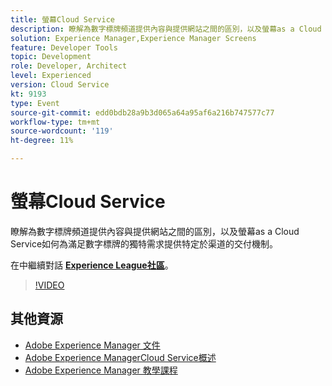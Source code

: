 ```yaml
---
title: 螢幕Cloud Service
description: 瞭解為數字標牌頻道提供內容與提供網站之間的區別，以及螢幕as a Cloud Service如何為滿足數字標牌的獨特需求提供特定於渠道的交付機制。
solution: Experience Manager,Experience Manager Screens
feature: Developer Tools
topic: Development
role: Developer, Architect
level: Experienced
version: Cloud Service
kt: 9193
type: Event
source-git-commit: edd0bdb28a9b3d065a64a95af6a216b747577c77
workflow-type: tm+mt
source-wordcount: '119'
ht-degree: 11%

---
```


# 螢幕Cloud Service

瞭解為數字標牌頻道提供內容與提供網站之間的區別，以及螢幕as a Cloud Service如何為滿足數字標牌的獨特需求提供特定於渠道的交付機制。

在中繼續對話 **[Experience League社區](https://adobe.ly/3umX8Be)**。

>[!VIDEO](https://video.tv.adobe.com/v/337885/?quality=12&learn=on&hidetitle=true)

## 其他資源

- [Adobe Experience Manager 文件](https://experienceleague.adobe.com/docs/experience-manager-cloud-service.html)
- [Adobe Experience ManagerCloud Service概述](https://experienceleague.adobe.com/docs/experience-manager-cloud-service/overview/home.html)
- [Adobe Experience Manager 教學課程](https://experienceleague.adobe.com/docs/experience-manager-tutorials.html)
